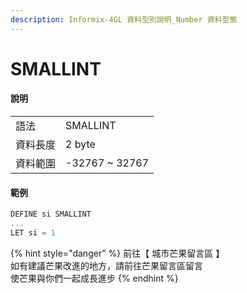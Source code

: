```yaml
---
description: Informix-4GL 資料型別說明_Number 資料型態
---
```


# SMALLINT

#### 說明

|  |  |
| :--- | :--- |
| 語法 | SMALLINT |
| 資料長度 | 2 byte |
| 資料範圍 | -32767 ~ 32767 |

#### 範例

```objectivec
DEFINE si SMALLINT
...
LET si = 1
```

{% hint style="danger" %}
前往【 城市芒果留言區 】  
如有建議芒果改進的地方，請前往芒果留言區留言  
使芒果與你們一起成長進步
{% endhint %}

